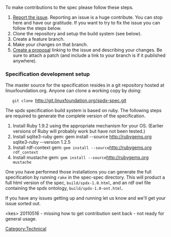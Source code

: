 To make contributions to the spec please follow these steps.

1.  [Report the
    issue](http://bugs.linux-foundation.org/enter_bug.cgi?product=spdx).
    Reporting an issue is a huge contribute. You can stop here and have
    our gratitude. If you want to try to fix the issue you can follow
    the steps below.
2.  Clone the repository and setup the build system (see below).
3.  Create a feature branch.
4.  Make your changes on that branch.
5.  [Create a proposal](Technical_Team/Proposals "wikilink") linking to
    the issue and describing your changes. Be sure to attach a patch
    (and include a link to your branch is if it published anywhere).

### Specification development setup

The master source for the specification resides in a git repository
hosted at linuxfoundation.org. Anyone can clone a working copy by doing:

`   git clone `<http://git.linuxfoundation.org/spdx-spec.git>

The spdx specification build system is based on ruby. The following
steps are required to generate the complete version of the
specification.

1.  Install Ruby 1.9.2 using the appropriate mechanism for your OS.
    (Earlier versions of Ruby will probably work but have not been
    tested.)
2.  Install sqlite3-ruby gem: gem install --source <http://rubygems.org>
    sqlite3-ruby --version 1.2.5
3.  Install rdf-context gem: ` gem install --source
     `<http://rubygems.org>`  rdf_context `
4.  Install mustache gem: ` gem install --source
     `<http://rubygems.org>`  mustache `

One you have performed those installations you can generate the full
specification by running `rake` in the spec-spec directory. This will
product a full html version of the spec, `build/spdx-1.0.html`, and an
rdf owl file containing the spdx ontology, `build/spdx-1.0-ont.html`.

If you have any issues getting up and running let us know and we'll get
your issue sorted out.

\<kes\> 20110516 - missing how to get contribution sent back - not ready
for general usage.

[Category:Technical](Category:Technical "wikilink")
